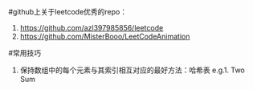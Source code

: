 #github上关于leetcode优秀的repo：
1. https://github.com/azl397985856/leetcode
2. https://github.com/MisterBooo/LeetCodeAnimation

#常用技巧
1. 保持数组中的每个元素与其索引相互对应的最好方法：哈希表
    e.g.1. Two Sum